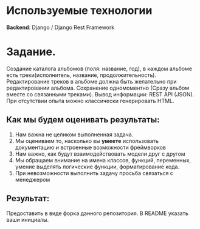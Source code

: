Используемые технологии
=======================
**Backend**: Django / Django Rest Framework

Задание.
========

Создание каталога альбомов (поля: название, год), в каждом альбоме есть треки(исполнитель, название, продолжительность).
Редактирование треков в альбоме должна быть желательно при редактировании альбома.
Сохранение одномоментно (Сразу альбом вместе со связанными треками).
Вывод информации:  REST API (JSON). При отсутствии опыта можно классически генерировать HTML.

Как мы будем оценивать результаты:
----------------------------------

1. Нам важна не целиком выполненная задача. 
2. Мы оцениваем то, насколько вы **умеете** использовать документацию и встроенные возможности фреймворков
3. Нам важно, как будут взаимодействовать модели друг с другом
4. Мы обращаем внимание на имена классов, функций, переменных, умение выделять логические функции, форматирование кода.
5. При невозможности выполнить задачу просьба связаться с менеджером

Результат:
----------
Предоставить в виде форка данного репозитория. В README указать ваши инициалы.
